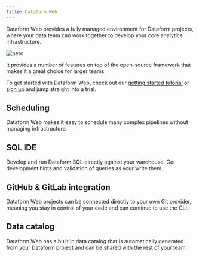 ```yaml
---
title: Dataform Web
---
```


Dataform Web provides a fully managed environment for Dataform projects, where your data team can work together to develop your core analytics infrastructure.

![hero](https://static.dataform.co/images/hero_screenshot.png)

It provides a number of features on top of the open-source framework that makes it a great choice for larger teams.

To get started with Dataform Web, check out our [getting started tutorial](tutorials/101) or [sign up](https://dataform.co) and jump straight into a trial.

## Scheduling

Dataform Web makes it easy to schedule many complex pipelines without managing infrastructure.

## SQL IDE

Develop and run Dataform SQL directly against your warehouse. Get development hints and validation of queries as your write them.

## GitHub & GitLab integration

Dataform Web projects can be connected directly to your own Git provider, meaning you stay in control of your code and can continue to use the CLI.

## Data catalog

Dataform Web has a built in data catalog that is automatically generated from your Dataform project and can be shared with the rest of your team.
